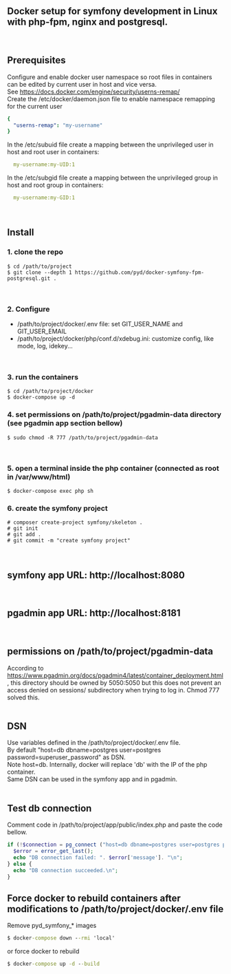 ## Docker setup for symfony **development** in **Linux** with php-fpm, nginx and postgresql.
<br>

## Prerequisites
Configure and enable docker user namespace so root files in containers can be edited by current user in host and vice versa.<br>
See https://docs.docker.com/engine/security/userns-remap/<br>
Create the /etc/docker/daemon.json file to enable namespace remapping for the current user<br>
```yaml
{
  "userns-remap": "my-username"
}
```
In the /etc/subuid file create a mapping between the unprivileged user in host and root user in containers:
```yaml
  my-username:my-UID:1
```
In the /etc/subgid file create a mapping between the unprivileged group in host and root group in containers:
```yaml
  my-username:my-GID:1
```
<br>

## Install
### 1. clone the repo
    $ cd /path/to/project
    $ git clone --depth 1 https://github.com/pyd/docker-symfony-fpm-postgresql.git .
<br>

### 2. Configure
- /path/to/project/docker/.env file: set GIT_USER_NAME and GIT_USER_EMAIL
- /path/to/project/docker/php/conf.d/xdebug.ini: customize config, like mode, log, idekey...
<br>

### 3. run the containers
    $ cd /path/to/project/docker
    $ docker-compose up -d

### 4. set permissions on /path/to/project/pgadmin-data directory (see pgadmin app section bellow)
    $ sudo chmod -R 777 /path/to/project/pgadmin-data
<br>

### 5. open a terminal inside the php container (connected as root in /var/www/html)
    $ docker-compose exec php sh

### 6. create the symfony project
    # composer create-project symfony/skeleton .
    # git init
    # git add .
    # git commit -m "create symfony project"
<br>

## symfony app URL: http://localhost:8080
<br>

## pgadmin app URL: http://localhost:8181
<br>

## permissions on /path/to/project/pgadmin-data
According to https://www.pgadmin.org/docs/pgadmin4/latest/container_deployment.html, this directory should be owned by 5050:5050
but this does not prevent an access denied on sessions/ subdirectory when trying to log in. Chmod 777 solved this.<br>
<br>

## DSN
Use variables defined in the /path/to/project/docker/.env file.<br>
By default "host=db dbname=postgres user=postgres password=superuser_password" as DSN.<br>
Note host=db. Internally, docker will replace 'db' with the IP of the php container.<br>
Same DSN can be used in the symfony app and in pgadmin.<br>
<br>

## Test db connection
Comment code in /path/to/project/app/public/index.php and paste the code bellow.
```php
if (!$connection = pg_connect ("host=db dbname=postgres user=postgres password=superuser_password")) {
  $error = error_get_last();
  echo "DB connection failed: ". $error['message']. "\n";
} else {
  echo "DB connection succeeded.\n";
}
```

## Force docker to rebuild containers after modifications to /path/to/project/docker/.env file
Remove pyd_symfony_* images
```bat
$ docker-compose down --rmi 'local'
```
or force docker to rebuild
```bat
$ docker-compose up -d --build
```


